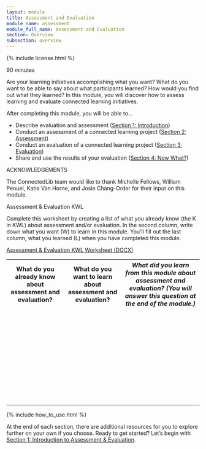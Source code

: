 ```yaml
---
layout: module
title: Assessment and Evaluation
module_name: assessment
module_full_name: Assessment and Evaluation
section: Overview
subsection: overview
---
```


{% include license.html %}

<p class="time">90 minutes</p>

Are your learning initiatives accomplishing what you want? What do you want to be able to say about what participants learned? How would you find out what they learned? In this module, you will discover how to assess learning and evaluate connected learning initiatives.

<div class="objectives">
	<p>After completing this module, you will be able to...</p>

<ul>
	<li>Describe evaluation and assessment (<a href="{{site.url}}{{site.baseurl}}/modules/assessment/section-1-0.html">Section 1: Introduction</a>)</li>
	<li>Conduct an assessment of a connected learning project (<a href="{{site.url}}{{site.baseurl}}/modules/assessment/section-2-0.html">Section 2: Assessment</a>)</li>
	<li>Conduct an evaluation of a connected learning project (<a href="{{site.url}}{{site.baseurl}}/modules/assessment/section-3-0.html">Section 3: Evaluation</a>)</li>
	<li>Share and use the results of your evaluation (<a href="{{site.url}}{{site.baseurl}}/modules/assessment/section-4-0.html">Section 4: Now What?</a>)</li>
</ul>
</div>

<div class="tips">
<p>ACKNOWLEDGEMENTS</p>

The ConnectedLib team would like to thank Michelle Fellows, William Penuel, Katie Van Horne, and Josie Chang-Order for their input on this module.
</div>

<div class="reflection">
	<p>Assessment & Evaluation KWL</p>
<p>Complete this worksheet by creating a list of what you already know (the K in KWL) about assessment and/or evaluation. In the second column, write down what you want (W) to learn in this module. You’ll fill out the last column, what you learned (L) when you have completed this module.</p>
<p><a href="docs/assessment_kwl.docx">Assessment & Evaluation KWL Worksheet (DOCX)</a></p>

<table class="worksheet">
	<tr><th>What do you already know about assessment and evaluation?</th>
		<th>What do you want to learn about assessment and evaluation?</th>
		<th><i>What did you learn from this module about assessment and evaluation? (You will answer this question at the end of the module.)</i></th>
	</tr>
	<tr>
		<td style="height:250px;"></td>
		<td></td>
		<td></td>
	</tr>
</table>

</div>

{% include how_to_use.html %} 

At the end of each section, there are additional resources for you to explore further on your own if you choose.
Ready to get started? Let’s begin with [Section 1: Introduction to Assessment & Evaluation](section-1-0.html).
